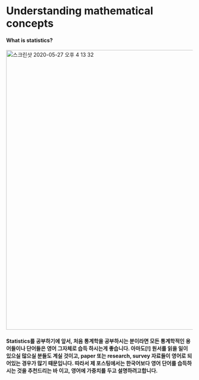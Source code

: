 # Understanding mathematical concepts </br>

#### What is statistics?

<img width="756" alt="스크린샷 2020-05-27 오후 4 13 32" src="https://user-images.githubusercontent.com/59948809/82990291-efcba400-a036-11ea-9e54-b450786580ad.png">

#### Statistics를 공부하기에 앞서, 처음 통계학을 공부하시는 분이라면 모든 통계학적인 용어들이나 단어들은 영어 그자체로 습득 하시는게 좋습니다. 아마도[!] 원서를 읽을 일이 있으실 많으실 분들도 계실 것이고, paper 또는 research, survey 자료들이 영어로 되어있는 경우가 많기 때문입니다. 따라서 제 포스팅에서는 한국어보다 영어 단어를 습득하시는 것을 추천드리는 바 이고, 영어에 가중치를 두고 설명하려고합니다.

